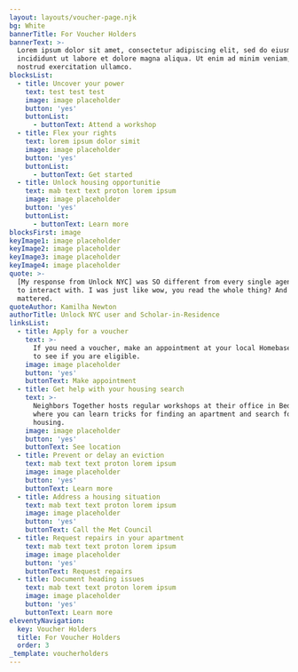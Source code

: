 ```yaml
---
layout: layouts/voucher-page.njk
bg: White
bannerTitle: For Voucher Holders
bannerText: >-
  Lorem ipsum dolor sit amet, consectetur adipiscing elit, sed do eiusmod tempor
  incididunt ut labore et dolore magna aliqua. Ut enim ad minim veniam, quis
  nostrud exercitation ullamco.
blocksList:
  - title: Uncover your power
    text: test test test
    image: image placeholder
    button: 'yes'
    buttonList:
      - buttonText: Attend a workshop
  - title: Flex your rights
    text: lorem ipsum dolor simit
    image: image placeholder
    button: 'yes'
    buttonList:
      - buttonText: Get started
  - title: Unlock housing opportunitie
    text: mab text text proton lorem ipsum
    image: image placeholder
    button: 'yes'
    buttonList:
      - buttonText: Learn more
blocksFirst: image
keyImage1: image placeholder
keyImage2: image placeholder
keyImage3: image placeholder
keyImage4: image placeholder
quote: >-
  [My response from Unlock NYC] was SO different from every single agency I had
  to interact with. I was just like wow, you read the whole thing? And that
  mattered.
quoteAuthor: Kamilha Newton
authorTitle: Unlock NYC user and Scholar-in-Residence
linksList:
  - title: Apply for a voucher
    text: >-
      If you need a voucher, make an appointment at your local Homebase location
      to see if you are eligible.
    image: image placeholder
    button: 'yes'
    buttonText: Make appointment
  - title: Get help with your housing search
    text: >-
      Neighbors Together hosts regular workshops at their office in Bed-Stuy
      where you can learn tricks for finding an apartment and search for
      housing.
    image: image placeholder
    button: 'yes'
    buttonText: See location
  - title: Prevent or delay an eviction
    text: mab text text proton lorem ipsum
    image: image placeholder
    button: 'yes'
    buttonText: Learn more
  - title: Address a housing situation
    text: mab text text proton lorem ipsum
    image: image placeholder
    button: 'yes'
    buttonText: Call the Met Council
  - title: Request repairs in your apartment
    text: mab text text proton lorem ipsum
    image: image placeholder
    button: 'yes'
    buttonText: Request repairs
  - title: Document heading issues
    text: mab text text proton lorem ipsum
    image: image placeholder
    button: 'yes'
    buttonText: Learn more
eleventyNavigation:
  key: Voucher Holders
  title: For Voucher Holders
  order: 3
_template: voucherholders
---
```


